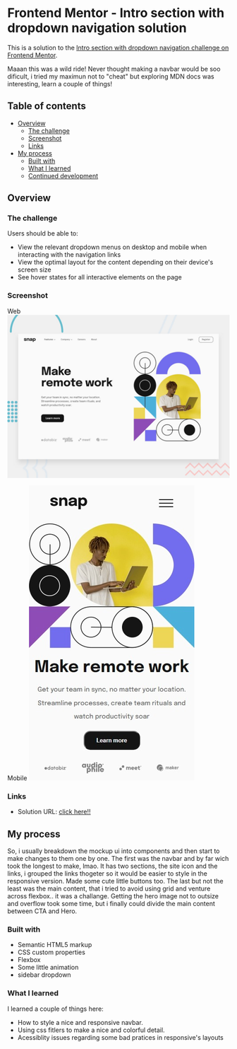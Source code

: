 # Frontend Mentor - Intro section with dropdown navigation solution

This is a solution to the [Intro section with dropdown navigation challenge on Frontend Mentor](https://www.frontendmentor.io/challenges/intro-section-with-dropdown-navigation-ryaPetHE5).

Maaan this was a wild ride! Never thought making a navbar would be soo dificult, i tried my maximun not to "cheat"
but exploring MDN docs was interesting, learn a couple of things!

## Table of contents

- [Overview](#overview)
  - [The challenge](#the-challenge)
  - [Screenshot](#screenshot)
  - [Links](#links)
- [My process](#my-process)
  - [Built with](#built-with)
  - [What I learned](#what-i-learned)
  - [Continued development](#continued-development)

## Overview

### The challenge

Users should be able to:

- View the relevant dropdown menus on desktop and mobile when interacting with the navigation links
- View the optimal layout for the content depending on their device's screen size
- See hover states for all interactive elements on the page

### Screenshot

Web
![](./design/desktop-preview.jpg)

Mobile
![](./design/mobile.jpeg)

### Links

- Solution URL: [click here!!](https://your-solution-url.com)

## My process

So, i usually breakdown the mockup ui into components and then start to make changes to them one by one.
The first was the navbar and by far wich took the longest to make, lmao. It has two sections, the site icon and the links, i grouped the links thogeter so it would be easier to style in the responsive version. Made some cute little buttons too.
The last but not the least was the main content, that i tried to avoid using grid and venture across flexbox.. it was a challange. Getting the hero image not to outsize and overflow took some time, but i finally could divide the main content between CTA and Hero.

### Built with

- Semantic HTML5 markup
- CSS custom properties
- Flexbox
- Some little animation
- sidebar dropdown

### What I learned

I learned a couple of things here:

- How to style a nice and responsive navbar.
- Using css fitlers to make a nice and colorful detail.
- Acessiblity issues regarding some bad pratices in responsive's layouts
